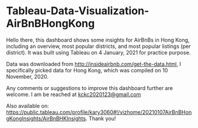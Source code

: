 # Tableau-Data-Visualization-AirBnBHongKong

Hello there, this dashboard shows some insights for AirBnBs in Hong Kong, including an overview, most popular districts, and most popular listings (per district). It was built using Tableau on 4 January, 2021 for practice purpose.

Data was downloaded from http://insideairbnb.com/get-the-data.html, I specifically picked  data for Hong Kong, which was compiled on 10 November, 2020. 

Any comments or suggestions to improve this dashboard further are welcome. I am be reached at kckc2020123@gmail.com

Also available on: https://public.tableau.com/profile/kary3060#!/vizhome/20210107AirBnBHongKongInsights/AirBnBHKInsights.
Thank you!

